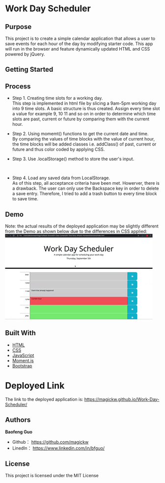 # Work Day Scheduler

## Purpose
This project is to create a simple calendar application that allows a user to save events for each hour of the day by modifying starter code. This app will run in the browser and feature dynamically updated HTML and CSS powered by jQuery.

## Getting Started


## Process
* Step 1. Creating time slots for a working day.<br>
This step is implemented in html file by slicing a 9am-5pm working day into 9 time slots. A basic structure is thus created. Assign every time slot a value for example 9, 10 11 and so on in order to determine which time slots are past, current or future by comparing them with the current hour. <br>

* Step 2. Using momemt() functions to get the current date and time.<br>
  By comparing the values of time blocks with the value of current hour, the time blocks will be added classes i.e. addClass() of past, current or future and thus color coded by applying CSS.<br>
* Step 3. Use .localStorage() method to store the user's input. <br>
 <br>

* Step 4. Load any saved data from LocalStorage.<br>
  As of this step, all acceptance criteria have been met. Howerver, there is a drawback. The user can only use the Backspace key in order to delete a save entry. Therefore, I tried to add a trash button to every time block to save time.


## Demo

Note: the actual results of the deployed application may be slightly different from the Demo as shown below due to the differences in CSS applied: <br>
<img src="demo.gif" alt="screenshot" />

## Built With

* [HTML](https://developer.mozilla.org/en-US/docs/Web/HTML)
* [CSS](https://developer.mozilla.org/en-US/docs/Web/CSS)
* [JavaScript](https://developer.mozilla.org/en-US/docs/Web/javascript)
* [Moment.js](https://momentjs.com/docs/)
* [Bootstrap](https://getbootstrap.com/)


# Deployed Link

The link to the deployed application is: https://magickw.github.io/Work-Day-Scheduler/


## Authors

**Baofeng Guo**

- Github： https://github.com/magickw
- LinedIn： https://www.linkedin.com/in/bfguo/


## License
This project is licensed under the MIT License


